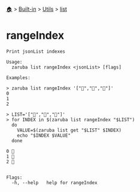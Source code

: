 <!--startTocHeader-->
[🏠](../../../README.md) > [Built-in](../../README.md) > [Utils](../README.md) > [list](README.md)
# rangeIndex
<!--endTocHeader-->

```
Print jsonList indexes

Usage:
  zaruba list rangeIndex <jsonList> [flags]

Examples:

> zaruba list rangeIndex '["🍊","🍓","🍇"]'
0
1
2

> LIST='["🍊","🍓","🍇"]'
> for INDEX in $(zaruba list rangeIndex "$LIST")
  do
	VALUE=$(zaruba list get "$LIST" $INDEX)
	echo "$INDEX $VALUE"
  done

0 🍊
1 🍓
2 🍇


Flags:
  -h, --help   help for rangeIndex

```

<!--startTocSubtopic-->
<!--endTocSubtopic-->
